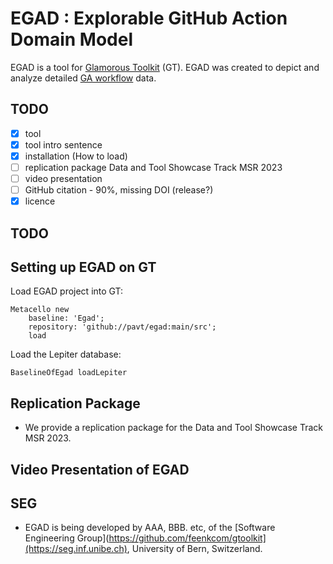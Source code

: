 # EGAD : Explorable GitHub Action Domain Model

EGAD is a tool for [Glamorous Toolkit](https://github.com/feenkcom/gtoolkit) (GT).
EGAD was created to depict and analyze detailed [ GA workflow](https://github.com/features/actions) data.



## TODO

- [X] tool
- [X] tool intro sentence 
- [X] installation (How to load) 
- [ ] replication package Data and Tool Showcase Track MSR 2023
- [ ] video presentation
- [ ] GitHub citation - 90%, missing DOI (release?)
- [X] licence

## TODO

## Setting up EGAD on GT

Load EGAD project into GT:
```
Metacello new
	baseline: 'Egad';
	repository: 'github://pavt/egad:main/src';
	load
```

Load the Lepiter database:
```
BaselineOfEgad loadLepiter
```
## Replication Package 

- We provide a replication package for the Data and Tool Showcase Track MSR 2023.

## Video Presentation of EGAD

## SEG

-  EGAD is being developed by AAA, BBB. etc, of the [Software Engineering Group](https://github.com/feenkcom/gtoolkit](https://seg.inf.unibe.ch), University of Bern, Switzerland.





